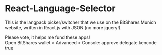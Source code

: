 # React-Language-Selector
This is the langpack picker/switcher that we use on the BitShares Munich website, written in React.js with JSON (no more jquery!). 
 
Please vote, it helps me fund these apps!<br>
Open BitShares wallet > Advanced > Console: approve delegate.kencode true 
